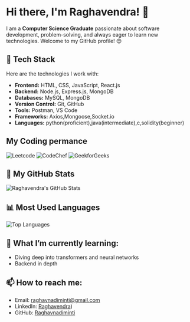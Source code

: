 # Hi there, I'm Raghavendra! 👋

I am a **Computer Science Graduate** passionate about software development, problem-solving, and always eager to learn new technologies. Welcome to my GitHub profile! 😊

## 🔧 Tech Stack
Here are the technologies I work with:

- **Frontend:** HTML, CSS, JavaScript, React.js
- **Backend:** Node.js, Express.js, MongoDB
- **Databases:** MySQL, MongoDB
- **Version Control:** Git, GitHub
- **Tools:**  Postman, VS Code
- **Frameworks:** Axios,Mongoose,Socket.io
- **Languages:** python(proficient),java(intermediate),c,solidity(beginner)

## My Coding permance
 ![Leetcode](https://leetcode.com/u/Raghavendra90/)
 ![CodeChef](https://www.codechef.com/users/raghavendra91) 
 ![GeekforGeeks](https://www.geeksforgeeks.org/user/raghavnaqbkf/)
 
## 🚀 My GitHub Stats

![Raghavendra's GitHub Stats](https://github-readme-stats.vercel.app/api?username=Raghavnadiminti&show_icons=true&theme=radical)

## 📊 Most Used Languages

![Top Languages](https://github-readme-stats.vercel.app/api/top-langs/?username=Raghavnadiminti&layout=compact&theme=radical)

## 🌱 What I’m currently learning:
- Diving deep into transformers and  neural networks
- Backend in depth 

## 📫 How to reach me:
- Email: raghavnadiminti@gmail.com
- LinkedIn: [Raghavendra](https://www.linkedin.com/in/raghavendranadiminti/))
- GitHub: [Raghavnadiminti](https://github.com/Raghavnadiminti)


